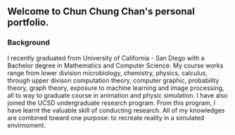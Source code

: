 ## Welcome to Chun Chung Chan's personal portfolio.

### Background
I recently graduated from University of California - San Diego with a Bachelor degree in Mathematics and Computer Science. 
My course works range from lower division microbiology, chemistry, physics, calculus, through upper divison computation theory, 
computer graphic, probability theory, graph theory, exposure to machine learning and image processing, all to way to graduate course in animation and physic simulation. 
I have also joined the UCSD undergraduate research program. From this program, I have learnt the valuable skill of conducting research.  All of my knowledges are combined toward 
one purpose: to recreate reality in a simulated envirnoment.
